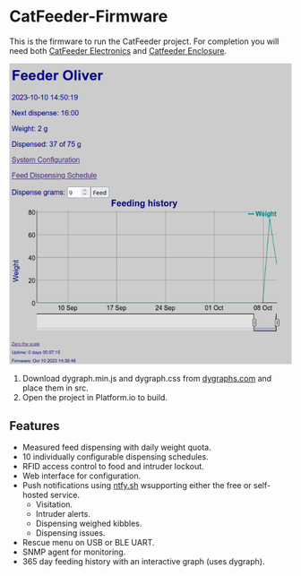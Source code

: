 # CatFeeder-Firmware

This is the firmware to run the CatFeeder project. For completion you will need both
[CatFeeder Electronics](https://github.com/ifreislich/CatFeeder-Hardware)
and
[Catfeeder Enclosure](https://github.com/ifreislich/CatFeeder-3D-Model).

![CatFeeder-Firmware](https://github.com/ifreislich/CatFeeder-Firmware/blob/master/images/root.png)

1. Download dygraph.min.js and dygraph.css from [dygraphs.com](https://dygraphs.com/) and place them in src.
2. Open the project in Platform.io to build.

## Features
- Measured feed dispensing with daily weight quota.
- 10 individually configurable dispensing schedules.
- RFID access control to food and intruder lockout.
- Web interface for configuration.
- Push notifications using [ntfy.sh](https://ntfy.sh) wsupporting either the free or self-hosted service.
  - Visitation.
  - Intruder alerts.
  - Dispensing weighed kibbles.
  - Dispensing issues.
- Rescue menu on USB or BLE UART.
- SNMP agent for monitoring.
- 365 day feeding history with an interactive graph (uses dygraph).
